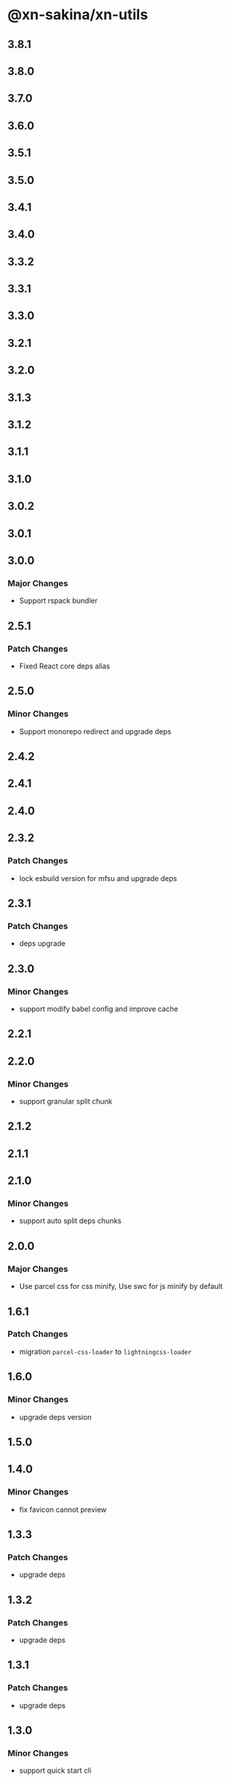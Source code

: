 # @xn-sakina/xn-utils

## 3.8.1

## 3.8.0

## 3.7.0

## 3.6.0

## 3.5.1

## 3.5.0

## 3.4.1

## 3.4.0

## 3.3.2

## 3.3.1

## 3.3.0

## 3.2.1

## 3.2.0

## 3.1.3

## 3.1.2

## 3.1.1

## 3.1.0

## 3.0.2

## 3.0.1

## 3.0.0

### Major Changes

- Support rspack bundler

## 2.5.1

### Patch Changes

- Fixed React core deps alias

## 2.5.0

### Minor Changes

- Support monorepo redirect and upgrade deps

## 2.4.2

## 2.4.1

## 2.4.0

## 2.3.2

### Patch Changes

- lock esbuild version for mfsu and upgrade deps

## 2.3.1

### Patch Changes

- deps upgrade

## 2.3.0

### Minor Changes

- support modify babel config and improve cache

## 2.2.1

## 2.2.0

### Minor Changes

- support granular split chunk

## 2.1.2

## 2.1.1

## 2.1.0

### Minor Changes

- support auto split deps chunks

## 2.0.0

### Major Changes

- Use parcel css for css minify, Use swc for js minify by default

## 1.6.1

### Patch Changes

- migration `parcel-css-loader` to `lightningcss-loader`

## 1.6.0

### Minor Changes

- upgrade deps version

## 1.5.0

## 1.4.0

### Minor Changes

- fix favicon cannot preview

## 1.3.3

### Patch Changes

- upgrade deps

## 1.3.2

### Patch Changes

- upgrade deps

## 1.3.1

### Patch Changes

- upgrade deps

## 1.3.0

### Minor Changes

- support quick start cli

